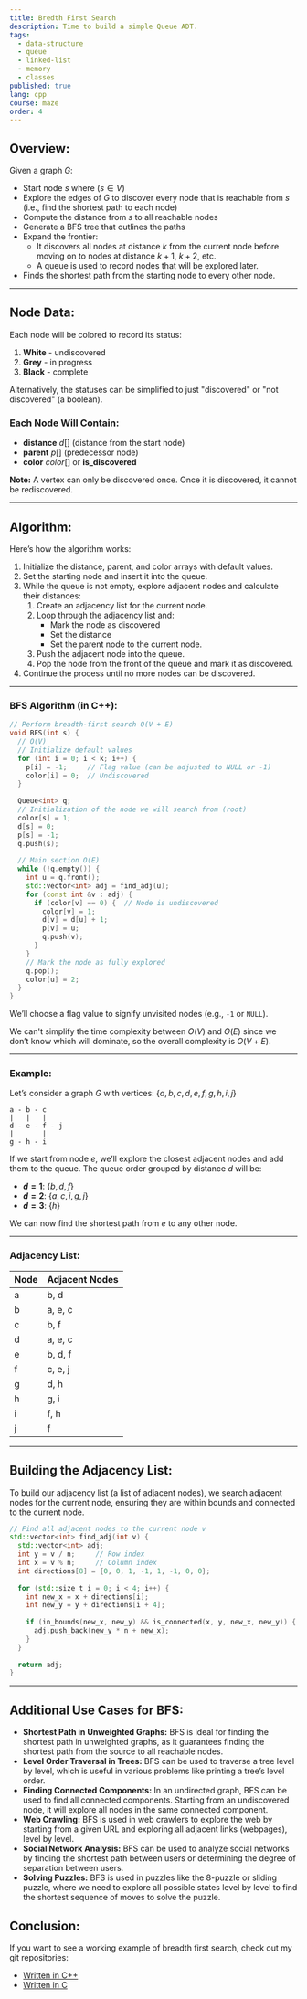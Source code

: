 ```yaml
---
title: Bredth First Search
description: Time to build a simple Queue ADT.
tags:
  - data-structure
  - queue
  - linked-list
  - memory
  - classes
published: true
lang: cpp
course: maze
order: 4
---
```



## Overview:
Given a graph $G$:

- Start node $s$ where ($s \in V$)
- Explore the edges of $G$ to discover every node that is reachable from $s$ (i.e., find the shortest path to each node)
- Compute the distance from $s$ to all reachable nodes
- Generate a BFS tree that outlines the paths
- Expand the frontier:
    - It discovers all nodes at distance $k$ from the current node before moving on to nodes at distance $k+1$, $k+2$, etc.
    - A queue is used to record nodes that will be explored later.
- Finds the shortest path from the starting node to every other node.

---

## Node Data:

Each node will be colored to record its status:

1. **White** - undiscovered
2. **Grey** - in progress
3. **Black** - complete

Alternatively, the statuses can be simplified to just "discovered" or "not discovered" (a boolean).

### Each Node Will Contain:

- **distance** $d[]$ (distance from the start node)
- **parent** $p[]$ (predecessor node)
- **color** $color[]$ or **is_discovered**

**Note:** A vertex can only be discovered once. Once it is discovered, it cannot be rediscovered.

---

## Algorithm:

Here’s how the algorithm works:

1. Initialize the distance, parent, and color arrays with default values.
2. Set the starting node and insert it into the queue.
3. While the queue is not empty, explore adjacent nodes and calculate their distances:
    1. Create an adjacency list for the current node.
    2. Loop through the adjacency list and:
        - Mark the node as discovered
        - Set the distance
        - Set the parent node to the current node.
    3. Push the adjacent node into the queue.
    4. Pop the node from the front of the queue and mark it as discovered.
4. Continue the process until no more nodes can be discovered.

---

### BFS Algorithm (in C++):

```cpp
// Perform breadth-first search O(V + E)
void BFS(int s) {
  // O(V)
  // Initialize default values
  for (int i = 0; i < k; i++) {
    p[i] = -1;     // Flag value (can be adjusted to NULL or -1)
    color[i] = 0;  // Undiscovered
  }
  
  Queue<int> q;
  // Initialization of the node we will search from (root)
  color[s] = 1;
  d[s] = 0;
  p[s] = -1;
  q.push(s);
  
  // Main section O(E)
  while (!q.empty()) {
    int u = q.front();
    std::vector<int> adj = find_adj(u);
    for (const int &v : adj) {
      if (color[v] == 0) {  // Node is undiscovered
        color[v] = 1;
        d[v] = d[u] + 1;
        p[v] = u;
        q.push(v);
      }
    }
    // Mark the node as fully explored
    q.pop();
    color[u] = 2;
  }
}
```

We’ll choose a flag value to signify unvisited nodes (e.g., `-1` or `NULL`).

We can't simplify the time complexity between $O(V)$ and $O(E)$ since we don’t know which will dominate, so the overall complexity is $O(V + E)$.

---

### Example:

Let’s consider a graph $G$ with vertices: $\{a, b, c, d, e, f, g, h, i, j\}$

```
a - b - c
|   |   |
d - e - f - j
|       |
g - h - i
```

If we start from node $e$, we’ll explore the closest adjacent nodes and add them to the queue. The queue order grouped by distance $d$ will be:

- **$d = 1$**: $\{b, d, f\}$
- **$d = 2$**: $\{a, c, i, g, j\}$
- **$d = 3$**: $\{h\}$

We can now find the shortest path from $e$ to any other node.

---

### Adjacency List:

| Node | Adjacent Nodes |
| ---- | -------------- |
| a    | b, d           |
| b    | a, e, c        |
| c    | b, f           |
| d    | a, e, c        |
| e    | b, d, f        |
| f    | c, e, j        |
| g    | d, h           |
| h    | g, i           |
| i    | f, h           |
| j    | f              |

---

## Building the Adjacency List:

To build our adjacency list (a list of adjacent nodes), we search adjacent nodes for the current node, ensuring they are within bounds and connected to the current node.

```cpp
// Find all adjacent nodes to the current node v
std::vector<int> find_adj(int v) {
  std::vector<int> adj;
  int y = v / n;     // Row index
  int x = v % n;     // Column index
  int directions[8] = {0, 0, 1, -1, 1, -1, 0, 0};
  
  for (std::size_t i = 0; i < 4; i++) {
    int new_x = x + directions[i];
    int new_y = y + directions[i + 4];
    
    if (in_bounds(new_x, new_y) && is_connected(x, y, new_x, new_y)) {
      adj.push_back(new_y * n + new_x);
    }
  }
  
  return adj;
}
```

---

## Additional Use Cases for BFS:

- **Shortest Path in Unweighted Graphs:** BFS is ideal for finding the shortest path in unweighted graphs, as it guarantees finding the shortest path from the source to all reachable nodes.
- **Level Order Traversal in Trees:** BFS can be used to traverse a tree level by level, which is useful in various problems like printing a tree’s level order.
- **Finding Connected Components:** In an undirected graph, BFS can be used to find all connected components. Starting from an undiscovered node, it will explore all nodes in the same connected component.
- **Web Crawling:** BFS is used in web crawlers to explore the web by starting from a given URL and exploring all adjacent links (webpages), level by level.
- **Social Network Analysis:** BFS can be used to analyze social networks by finding the shortest path between users or determining the degree of separation between users.
- **Solving Puzzles:** BFS is used in puzzles like the 8-puzzle or sliding puzzle, where we need to explore all possible states level by level to find the shortest sequence of moves to solve the puzzle.

## Conclusion:

If you want to see a working example of breadth first search, check out my git repositories:
- [Written in C++](https://github.com/ethanokamura/dsa/tree/main/graphs/bfs/cpp)
- [Written in C](https://github.com/ethanokamura/dsa/tree/main/graphs/bfs/c)